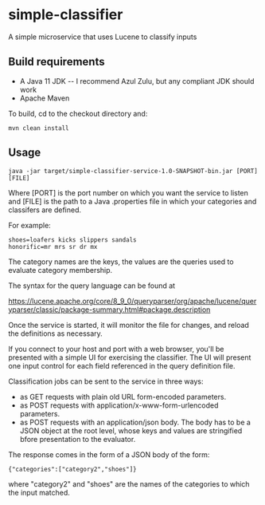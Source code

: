 # simple-classifier

A simple microservice that uses Lucene to classify inputs

## Build requirements

* A Java 11 JDK -- I recommend Azul Zulu, but any compliant JDK should work
* Apache Maven

To build, cd to the checkout directory and:
```
mvn clean install
```

## Usage

```
java -jar target/simple-classifier-service-1.0-SNAPSHOT-bin.jar [PORT] [FILE]
```

Where [PORT] is the port number on which you want the service to listen and 
[FILE] is the path to a Java .properties file in which your categories and 
classifers are defined.

For example:

```
shoes=loafers kicks slippers sandals
honorific=mr mrs sr dr mx
```

The category names are the keys, the values are the queries used to evaluate 
category membership.

The syntax for the query language can be found at 

https://lucene.apache.org/core/8_9_0/queryparser/org/apache/lucene/queryparser/classic/package-summary.html#package.description

Once the service is started, it will monitor the file for changes, and reload 
the definitions as necessary.

If you connect to your host and port with a web browser, you'll be presented 
with a simple UI for exercising the classifier. The UI will present one input 
control for each field referenced in the query definition file.

Classification jobs can be sent to the service in three ways: 
* as GET requests with plain old URL form-encoded parameters. 
* as POST requests with application/x-www-form-urlencoded parameters.
* as POST requests with an application/json body. The body has to be a JSON object at the root level, whose keys and values are stringified bfore presentation to the evaluator.

The response comes in the form of a JSON body of the form:

```
{"categories":["category2","shoes"]}

```

where "category2" and "shoes" are the names of the categories to which the input matched.